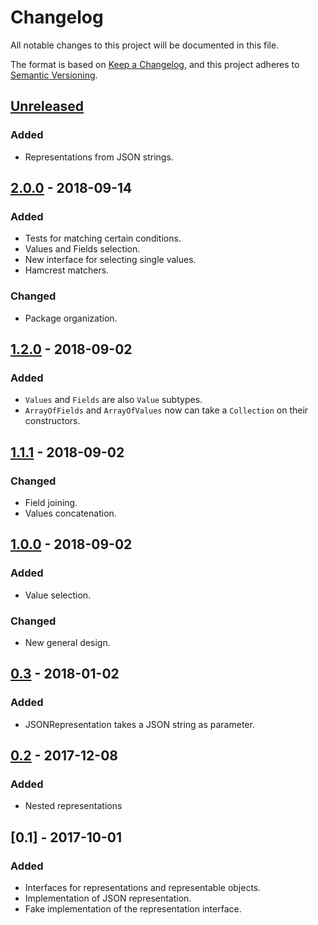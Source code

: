 # Changelog
All notable changes to this project will be documented in this file.

The format is based on [Keep a Changelog](https://keepachangelog.com/en/1.0.0/),
and this project adheres to [Semantic Versioning](https://semver.org/spec/v2.0.0.html).

## [Unreleased]
### Added
- Representations from JSON strings.

## [2.0.0] - 2018-09-14
### Added
- Tests for matching certain conditions.
- Values and Fields selection.
- New interface for selecting single values.
- Hamcrest matchers.

### Changed
- Package organization.

## [1.2.0] - 2018-09-02
### Added
- `Values` and `Fields` are also `Value` subtypes.
- `ArrayOfFields` and `ArrayOfValues` now can take a `Collection` on their constructors.

## [1.1.1] - 2018-09-02
### Changed
- Field joining.
- Values concatenation.

## [1.0.0] - 2018-09-02
### Added
- Value selection.

### Changed
- New general design.

## [0.3] - 2018-01-02
### Added
- JSONRepresentation takes a JSON string as parameter.

## [0.2] - 2017-12-08
### Added
- Nested representations

## [0.1] - 2017-10-01
### Added
- Interfaces for representations and representable objects.
- Implementation of JSON representation.
- Fake implementation of the representation interface.

[Unreleased]: https://github.com/pdacostaporto/representations/compare/2.0.0...HEAD
[2.0.0]: https://github.com/pdacostaporto/representations/compare/1.2.0...2.0.0
[1.2.0]: https://github.com/pdacostaporto/representations/compare/1.1.1...1.2.0
[1.1.1]: https://github.com/pdacostaporto/representations/compare/1.0.0...1.1.1
[1.0.0]: https://github.com/pdacostaporto/representations/compare/0.3...v1.0.0
[0.3]: https://github.com/pdacostaporto/representations/compare/0.2...0.3
[0.2]: https://github.com/pdacostaporto/representations/compare/0.1...v0.2
